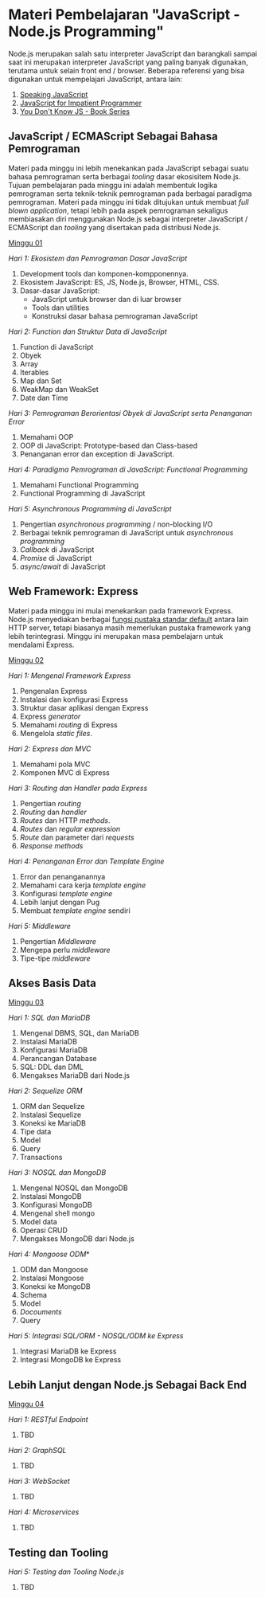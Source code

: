 # Materi Pembelajaran "JavaScript - Node.js Programming"

Node.js merupakan salah satu interpreter JavaScript dan barangkali sampai saat ini merupakan
interpreter JavaScript yang paling banyak digunakan, terutama untuk selain front end / browser.
Beberapa referensi yang bisa digunakan untuk mempelajari JavaScript, antara lain:

1. [Speaking JavaScript](http://speakingjs.com/)
2. [JavaScript for Impatient Programmer](https://exploringjs.com/impatient-js/toc.html)
3. [You Don't Know JS - Book Series](https://github.com/getify/You-Dont-Know-JS)

## JavaScript / ECMAScript Sebagai Bahasa Pemrograman

Materi pada minggu ini lebih menekankan pada JavaScript sebagai suatu bahasa pemrograman serta
berbagai *tooling* dasar ekosisitem Node.js. Tujuan pembelajaran pada minggu ini adalah membentuk
logika pemrograman serta teknik-teknik pemrograman pada berbagai paradigma pemrograman. Materi pada
minggu ini tidak ditujukan untuk membuat *full blown application*, tetapi lebih pada aspek
pemrograman sekaligus membiasakan diri menggunakan Node.js sebagai interpreter JavaScript /
ECMAScript dan *tooling* yang disertakan pada distribusi Node.js.

[Minggu 01](isi/01.md)

*Hari 1: Ekosistem dan Pemrograman Dasar JavaScript*

1. Development tools dan komponen-kompponennya.
2. Ekosistem JavaScript: ES, JS, Node.js, Browser, HTML, CSS.
3. Dasar-dasar JavaScript: 
    * JavaScript untuk browser dan di luar browser
    * Tools dan utilities 
    * Konstruksi dasar bahasa pemrograman JavaScript

*Hari 2: Function dan Struktur Data di JavaScript*

1. Function di JavaScript
2. Obyek
3. Array
4. Iterables
5. Map dan Set
6. WeakMap dan WeakSet
7. Date dan Time

*Hari 3: Pemrograman Berorientasi Obyek di JavaScript serta Penanganan Error*

1. Memahami OOP
2. OOP di JavaScript: Prototype-based dan Class-based
3. Penanganan error dan exception di JavaScript.

*Hari 4: Paradigma Pemrograman di JavaScript: Functional Programming*

1. Memahami Functional Programming
2. Functional Programming di JavaScript

*Hari 5: Asynchronous Programming di JavaScript*

1. Pengertian *asynchronous programming* / non-blocking I/O
2. Berbagai teknik pemrograman di JavaScript untuk *asynchronous programming*
3. *Callback* di JavaScript
4. *Promise* di JavaScript
5. *async/await* di JavaScript

## Web Framework: Express

Materi pada minggu ini mulai menekankan pada framework Express. Node.js menyediakan berbagai [fungsi pustaka standar default](https://nodejs.org/docs/latest/api/) antara lain HTTP server, tetapi biasanya masih memerlukan pustaka framework
yang lebih terintegrasi. Minggu ini merupakan masa pembelajarn untuk mendalami Express.

[Minggu 02](isi/02.md)

*Hari 1: Mengenal Framework Express*

1. Pengenalan Express
2. Instalasi dan konfigurasi Express
3. Struktur dasar aplikasi dengan Express
4. Express *generator*
5. Memahami *routing* di Express
6. Mengelola *static files*.

*Hari 2: Express dan MVC*

1. Memahami pola MVC
2. Komponen MVC di Express

*Hari 3: Routing dan Handler pada Express*

1. Pengertian *routing*
2. *Routing* dan *handler*
3. *Routes* dan HTTP *methods*.
4. *Routes* dan *regular expression*
5. *Route* dan parameter dari *requests*
6. *Response methods*

*Hari 4: Penanganan Error dan Template Engine*

1. Error dan penanganannya
2. Memahami cara kerja *template engine*
3. Konfigurasi *template engine*
4. Lebih lanjut dengan Pug
5. Membuat *template engine* sendiri

*Hari 5: Middleware*

1. Pengertian *Middleware*
2. Mengepa perlu *middleware*
3. Tipe-tipe *middleware*

## Akses Basis Data

[Minggu 03](isi/03.md)

*Hari 1: SQL dan MariaDB*

1. Mengenal DBMS, SQL, dan MariaDB
2. Instalasi MariaDB
3. Konfigurasi MariaDB
4. Perancangan Database
5. SQL: DDL dan DML
6. Mengakses MariaDB dari Node.js

*Hari 2: Sequelize ORM*

1. ORM dan Sequelize
2. Instalasi Sequelize
3. Koneksi ke MariaDB
4. Tipe data
5. Model
6. Query
7. Transactions

*Hari 3: NOSQL dan MongoDB*

1. Mengenal NOSQL dan MongoDB
2. Instalasi MongoDB
3. Konfigurasi MongoDB
4. Mengenal shell mongo
5. Model data
6. Operasi CRUD 
7. Mengakses MongoDB dari Node.js

*Hari 4: Mongoose ODM**

1. ODM dan Mongoose
2. Instalasi Mongoose
3. Koneksi ke MongoDB
4. Schema
5. Model
6. *Docouments*
7. Query

*Hari 5: Integrasi SQL/ORM - NOSQL/ODM ke Express*

1. Integrasi MariaDB ke Express
2. Integrasi MongoDB ke Express 

## Lebih Lanjut dengan Node.js Sebagai Back End

[Minggu 04](isi/04.md)

*Hari 1: RESTful Endpoint* 

1. TBD

*Hari 2: GraphSQL*

1. TBD

*Hari 3: WebSocket*

1. TBD

*Hari 4: Microservices* 

1. TBD

## Testing dan Tooling

*Hari 5: Testing dan Tooling Node.js*

1. TBD

